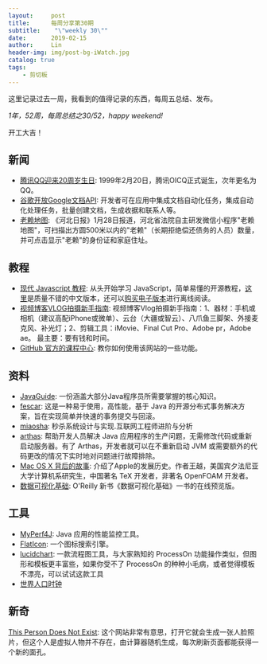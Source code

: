 ```yaml
---
layout:     post
title:      每周分享第30期
subtitle:    "\"weekly 30\""
date:       2019-02-15
author:     Lin
header-img: img/post-bg-iWatch.jpg
catalog: true
tags:
    - 剪切板
---
```


这里记录过去一周，我看到的值得记录的东西，每周五总结、发布。

*1年，52周，每周总结之30/52，happy weekend!*

开工大吉！

## 新闻

* [腾讯QQ迎来20周岁生日](https://www.cnbeta.com/articles/tech/816793.htm): 1999年2月20日，腾讯OICQ正式诞生，次年更名为QQ。
* [谷歌开放Google文档API](https://www.cnbeta.com/articles/tech/817313.htm): 开发者可在应用中集成文档自动化任务，集成自动化处理任务，批量创建文档，生成收据和联系人等。
* [老赖地图](https://www.dw.com/zh/%E8%80%81%E8%B5%96%E6%97%A0%E9%9A%90%E7%A7%81%E5%90%8D%E8%AA%89%E6%9D%83%E7%BD%91%E6%B0%91%E7%BA%B7%E7%BA%B7%E8%B0%88/a-47262459): 《河北日报》1月28日报道，河北省法院自主研发微信小程序"老赖地图"，可扫描出方圆500米以内的"老赖"（长期拒绝偿还债务的人员）数量，并可点击显示"老赖"的身份证和家庭住址。

## 教程

* [现代 Javascript 教程](https://javascript.info/): 从头开始学习 JavaScript，简单易懂的开源教程，[这里](https://zh.javascript.info/)是质量不错的中文版本，还可以[购买电子版本](https://zh.javascript.info/ebook)进行离线阅读。
* [视频博客VLOG拍摄新手指南](https://www.williamlong.info/archives/5610.html): 视频博客Vlog拍摄新手指南：1、器材：手机或相机（建议高配iPhone或微单）、云台（大疆或智云）、八爪鱼三脚架、外接麦克风、补光灯；2、剪辑工具：iMovie、Final Cut Pro、Adobe pr，Adobe ae。 最主要：要有钱和时间。
* [GitHub 官方的课程中心](https://lab.github.com/courses): 教你如何使用该网站的一些功能。

## 资料

* [JavaGuide](https://github.com/Snailclimb/JavaGuide): 一份涵盖大部分Java程序员所需要掌握的核心知识。
* [fescar](https://github.com/alibaba/fescar): 这是一种易于使用，高性能，基于 Java 的开源分布式事务解决方案，旨在实现简单并快速的事务提交与回滚。
* [miaosha](https://github.com/qiurunze123/miaosha): 秒杀系统设计与实现.互联网工程师进阶与分析
* [arthas](https://github.com/alibaba/arthas): 帮助开发人员解决 Java 应用程序的生产问题，无需修改代码或重新启动服务器。有了 Arthas，开发者就可以在不重新启动 JVM 或需要额外的代码更改的情况下实时地对问题进行故障排除。
* [Mac OS X 背后的故事](http://blog.jobbole.com/32586/): 介绍了Apple的发展历史。作者王越，美国宾夕法尼亚大学计算机系研究生，中国著名 TeX 开发者，非著名 OpenFOAM 开发者。
* [数据可视化基础](https://serialmentor.com/dataviz/): O'Reilly 新书《数据可视化基础》一书的在线预览版。

## 工具

* [MyPerf4J](https://github.com/LinShunKang/MyPerf4J): Java 应用的性能监控工具。
* [FlatIcon](https://www.flaticon.com/): 一个图标搜索引擎。
* [lucidchart](https://www.lucidchart.com/): 一款流程图工具，与大家熟知的 ProcessOn 功能操作类似，但图形和模板更丰富些，如果你受不了 ProcessOn 的种种小毛病，或者觉得模板不漂亮，可以试试这款工具
* [世界人口时钟](https://countrymeters.info/cn/World)

## 新奇

[This Person Does Not Exist](https://thispersondoesnotexist.com/): 这个网站非常有意思，打开它就会生成一张人脸照片，但这个人是虚拟人物并不存在，由计算器随机生成，每次刷新页面都能获得一个新的面孔。

